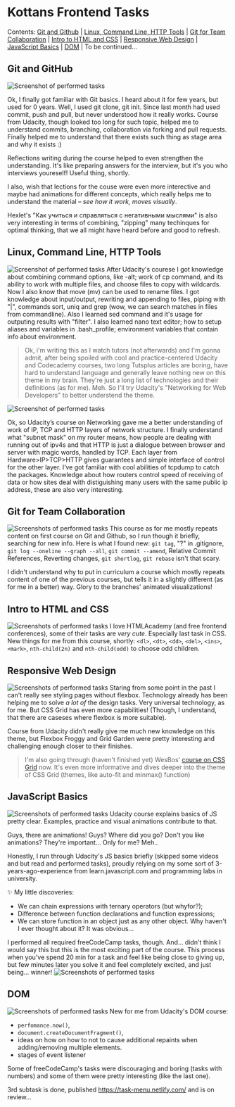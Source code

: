 # Kottans Frontend Tasks

Contents: [Git and Github](https://github.com/denislukianenko/kottans-frontend#git-and-github) | [Linux, Command Line, HTTP Tools](https://github.com/denislukianenko/kottans-frontend#linux-command-line-http-tools) | [Git for Team Collaboration](https://github.com/denislukianenko/kottans-frontend#git-for-team-collaboration) | [Intro to HTML and CSS](https://github.com/denislukianenko/kottans-frontend#intro-to-html-and-css) | [Responsive Web Design](https://github.com/denislukianenko/kottans-frontend#responsive-web-design) | [JavaScript Basics](https://github.com/denislukianenko/kottans-frontend#javascript-basics) | [DOM](https://github.com/denislukianenko/kottans-frontend#dom) | To be continued...

## Git and GitHub

![Screenshot of performed tasks](./task_git_intro/udacity-screenshot.png)

Ok, I finally got familiar with Git basics. I heard about it for few years, but used for 0 years. Well, I used git clone, git init. Since last month had used commit, push and pull, but never understood how it really works. Course from Udacity, though looked too long for such topic, helped me to understand commits, branching, collaboration via forking and pull requests. Finally helped me to understand that there exists such thing as stage area and why it exists :)

Reflections writing during the course helped to even strengthen the understanding. It's like preparing answers for the interview, but it's you who interviews youreself! Useful thing, shortly.

I also, wish that lections for the couse were even more interective and maybe had animations for different concepts, which really helps me to understand the material – *see how it work, moves visually*.

Hexlet's "Как учиться и справляться с негативными мыслями" is also very interesting in terms of combining, "zipping" many techinques for optimal thinking, that we all might have heard before and good to refresh.

## Linux, Command Line, HTTP Tools

![Screenshot of performed tasks](./task_linux_cli/codecademy-screenshot.png)
After Udacity's courese I got knowledge about combining command options, like -alt; work of cp command, and its ability to work with multiple files, and choose files to copy with wildcards. Now I also know that move (mv) can be used to rename files. I got knowledge about input/output, rewriting and appending to files, piping with "|", commands sort, uniq and grep (wow, we can search matches in files from commandline). Also I learned sed command and it's usage for outputing results with "filter". I also learned nano text editor; how to setup aliases and variables in .bash_profile; environment variables that contain info about environment.

> Ok, i'm writing this as I watch tutors (not afterwards) and I'm gonna admit, after being spoiled with cool and practice-centered Udacity and Codecademy courses, two long Tutsplus articles are boring, have hard to understand language and generally leave nothing new on this theme in my brain. They're just a long list of technologies and their definitions (as for me). Meh. So I'll try Udacity's "Networking for Web Developers" to better understend the theme.

![Screenshot of performed tasks](./task_linux_cli/udacity-2-screenshot.png)

Ok, so Udacity’s course on Networking gave me a better understanding of work of IP, TCP and HTTP layers of network structure. I finally understand what "subnet mask" on my router means, how people are dealing with running out of ipv4s and that HTTP is just a dialogue between browser and server with magic words, handled by TCP. Each layer from Hardware>IP>TCP>HTTP gives guarantees and simple interface of control for the other layer. I’ve got familiar with cool abilities of tcpdump to catch the packages. Knowledge about how routers control speed of receiving of data or how sites deal with distiguishing many users with the same public ip address, these are also very interesting.

## Git for Team Collaboration

![Screenshots of performed tasks](./task_git_collaboration/udacity-screenshots.png)
This course as for me mostly repeats content on first course on Git and Github, so I run though it briefly, searching for new info. Here is what I found new: `git tag`, "?" in .gitignore, `git log --oneline --graph --all`, `git commit --amend`, Relative Commit References, Reverting changes, `git shortlog`, `git rebase` isn't that scary.

I didn't understand why to put in curriculum a course which mostly repeats content of one of the previous courses, but tells it in a slightly different (as for me in a better) way. Glory to the branches' animated visualizations!

## Intro to HTML and CSS

![Screenshots of performed tasks](./task_html_css_intro/htmlacademy-12.png)
I love HTMLAcademy (and free frontend conferences), some of their tasks are _very cute_. Especially last task in CSS. New things for me from this course, shortly: `<dl>`, `<dt>`, `<dd>`, `<del>`, `<ins>`, `<mark>`, `nth-child(2n)` and `nth-child(odd)` to choose odd children.

## Responsive Web Design

![Screenshots of performed tasks](./task_responsive_web_design/Responsive-3-tasks-screen.png)
Staring from some point in the past I can't really see styling pages without flexbox. Technology already has been helping me to solve _a lot of_ the design tasks. Very universal technology, as for me. But CSS Grid has even more capabilities! (Though, I understand, that there are caseses where flexbox is more suitable).

Course from Udacity didn't really give me much new knowledge on this theme, but Flexbox Froggy and Grid Garden were pretty interesting and challenging enough closer to their finishes.

> I'm also going through (haven't finished yet) WesBos' [course on CSS Grid](https://cssgrid.io) now. It's even more informative and dives deeper into the theme of CSS Grid (themes, like auto-fit and minmax() function)

## JavaScript Basics

![Screenshots of performed tasks](./task_js_basics/freecodecamp.png)
Udacity course explains basics of JS pretty clear. Examples, practice and visual animations contribute to that.

Guys, there are animations! Guys? Where did you go? Don't you like animations? They're important... Only for me? Meh..

Honestly, I run through Udacity's JS basics briefly (skipped some videos and but read and performed tasks), proudly relying on my some sort of 3-years-ago-experience from learn.javascript.com and programming labs in university.

✨ My little discoveries:

- We can chain expressions with ternary operators (but whyfor?);
- Difference between function declarations and function expressions;
- We can store function in an object just as any other object. Why haven't I ever thought about it? It was obvious...

I performed all required freeCodeCamp tasks, though. And... didn't think I would say this but this is the most exciting part of the course. This process when you've spend 20 min for a task and feel like being close to giving up, but few minutes later you solve it and feel completely excited, and just being... winner!
![Screenshots of performed tasks](./task_js_basics/excitement.png)

## DOM

![Screenshots of performed tasks](./task_js_dom/dom-screenshot.png)
New for me from Udacity's DOM course:

- `perfomance.now()`,
- `document.createDocumentFragment()`,
- ideas on how on how to not to cause additional repaints when adding/removing multiple elements.
- stages of event listener

Some of freeCodeCamp's tasks were discouraging and boring (tasks with numbers) and some of them were pretty interesting (like the last one).

3rd subtask is done, published https://task-menu.netlify.com/ and is on review...
